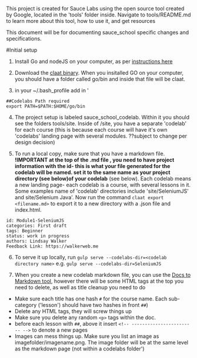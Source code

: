 This project is created for Sauce Labs using the open source tool created by Google, located in the 'tools' folder inside.
Navigate to tools/README.md to learn more about this tool, how to use it, and get resources

This document will be for documenting sauce_school specific changes and specifications.

#Initial setup
1. Install Go and nodeJS on your computer, as per [instructions here](https://medium.com/@zarinlo/publish-technical-tutorials-in-google-codelab-format-b07ef76972cd)

2. Download the [claat binary](https://github.com/googlecodelabs/tools/tree/master/claat#install). When you insitalled GO on your computer, you should have a folder called go/bin and inside that file will be claat.

3. in your ~/.bash_profile add in
'
```
##Codelabs Path required
export PATH=$PATH:$HOME/go/bin
```

4. The project setup is labeled sauce_school_codelab. Within it you should see the folders tools/site. Inside of /site, you have a separate 'codelab' for each course (this is because each course will have it's own 'codelabs' landing page with several modules. ??subject to change per design decision)

5. To run a local copy, make sure that you have a markdown file. **!IMPORTANT at the top of the .md file , you need to have project information with the id- this is what your file generated for the codelab will be named. set it to the same name as your project directory (see below)of your codelab** (see below). Each codelab means a new landing page- each codelab is a course, with several lessons in it. Some examples name of 'codelab' directories include 'site/SeleniumJS' and site/Selenium Java'. Now run the command `claat export <filename.md>` to export it to a new directory with a .json file and index.html.

```summary: Module 1 Introduction to Selenium with JavaScript
id: Module1-SeleniumJS
categories: First draft
tags: Beginner
status: work in progress
authors: Lindsay Walker
Feedback Link: https://walkerweb.me
```

6. To serve it up locally, run `gulp serve --codelabs-dir=<codelab directory name>` e.g. `gulp serve --codelabs-dir=SeleniumJS`

7. When you create a new codelab markdown file, you can use the [Docs to Markdown tool](https://gsuite.google.com/marketplace/app/docs_to_markdown/700168918607), however there will be some HTML tags at the top you need to delete, as well as title cleanup you need to do
 - Make sure each title has one hash `#` for the course name. Each sub-category ('lesson') should have two hashes in front `##`)
 - Delete any HTML tags, they will screw things up
 - Make sure you delete any random `<p>` tags within the doc.
 - before each lesson with `##`, above it insert `<!-- ------------------------ -->` to denote a new pages
 - Images can mess things up. Make sure you list an image as  imagefolder/imagename.png. The image folder will be at the same level as the markdown page (not within a codelabs folder')

